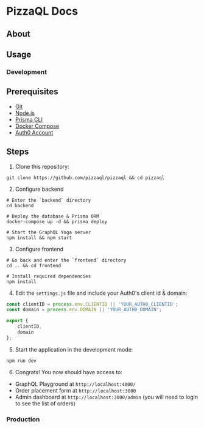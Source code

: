 # PizzaQL Docs

## About

## Usage

### Development

## Prerequisites

- [Git](https://git-scm.com/)
- [Node.js](https://nodejs.org/)
- [Prisma CLI](https://www.prisma.io/docs/prisma-cli-and-configuration/using-the-prisma-cli-alx4/)
- [Docker Compose](https://docs.docker.com/compose/install/)
- [Auth0 Account](https://auth0.com/)

## Steps

1. Clone this repository:

```
git clone https://github.com/pizzaql/pizzaql && cd pizzaql
```

2. Configure backend

```
# Enter the `backend` directory
cd backend

# Deploy the database & Prisma ORM
docker-compose up -d && prisma deploy

# Start the GraphQL Yoga server
npm install && npm start
```

3. Configure frontend

```
# Go back and enter the `frontend` directory
cd .. && cd frontend

# Install required dependencies
npm install
```

4. Edit the `settings.js` file and include your Auth0's client id & domain:

```js
const clientID = process.env.CLIENTID || 'YOUR_AUTH0_CLIENTID';
const domain = process.env.DOMAIN || 'YOUR_AUTH0_DOMAIN';

export {
	clientID,
	domain
};
```

5. Start the application in the development mode:

```
npm run dev
```

6. Congrats! You now should have access to:

- GraphQL Playground at `http://localhost:4000/`
- Order placement form at `http://localhost:3000`
- Admin dashboard at `http://localhost:3000/admin` (you will need to login to see the list of orders)

### Production



